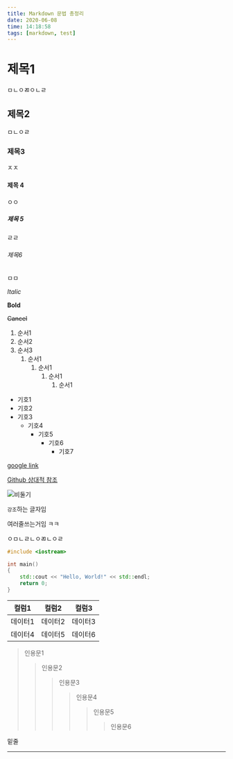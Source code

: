 ```yaml
---
title: Markdown 문법 총정리
date: 2020-06-08
time: 14:18:58
tags: [markdown, test]
---
```


# 제목1

ㅁㄴㅇㄻㅇㄴㄹ

## 제목2

ㅁㄴㅇㄹ

### 제목3

ㅈㅈ

#### 제목 4

ㅇㅇ

##### 제목 5

ㄹㄹ

###### 제목6

ㅁㅁ

*Italic*

**Bold**

~~Cancel~~

1. 순서1
2. 순서2
3. 순서3
   1. 순서1
      1. 순서1
         1. 순서1
            1. 순서1

* 기호1
* 기호2
* 기호3
  * 기호4
    * 기호5
      * 기호6
        * 기호7

[google link](https://google.com)

[Github 상대적 참조][1]

[1]: https://github.com

![비둘기](https://upload.wikimedia.org/wikipedia/commons/4/46/Pigeon.jpg)

`강조`하는 글자임

여러줄쓰는거임 ㅋㅋ

ㅇㅁㄴㄹㄴㅇㄻㄴㅇㄹ

```C++
#include <iostream>

int main()
{
	std::cout << "Hello, World!" << std::endl;
	return 0;
}
```

| 컬럼1  | 컬럼2  | 컬럼3  |
|------|------|------|
| 데이터1 | 데이터2 | 데이터3 |
| 데이터4 | 데이터5 | 데이터6 |

> 인용문1
>
> > 인용문2
> >
> > > 인용문3
> > >
> > > > 인용문4
> > > >
> > > > > 인용문5
> > > > >
> > > > > > 인용문6

밑줄

***

